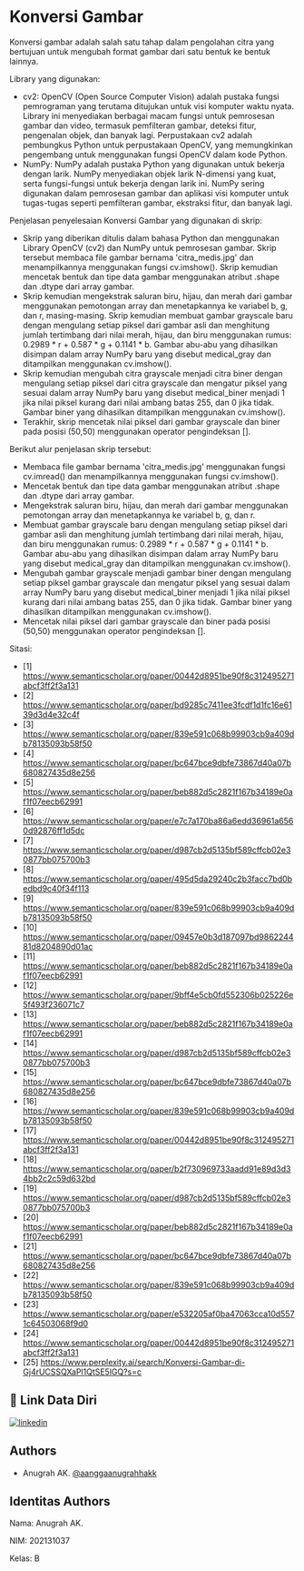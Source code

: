 
# Konversi Gambar

Konversi gambar adalah salah satu tahap dalam pengolahan citra yang bertujuan untuk mengubah format gambar dari satu bentuk ke bentuk lainnya.

Library yang digunakan:

- cv2: OpenCV (Open Source Computer Vision) adalah pustaka fungsi pemrograman yang terutama ditujukan untuk visi komputer waktu nyata. Library ini menyediakan berbagai macam fungsi untuk pemrosesan gambar dan video, termasuk pemfilteran gambar, deteksi fitur, pengenalan objek, dan banyak lagi. Perpustakaan cv2 adalah pembungkus Python untuk perpustakaan OpenCV, yang memungkinkan pengembang untuk menggunakan fungsi OpenCV dalam kode Python.
- NumPy: NumPy adalah pustaka Python yang digunakan untuk bekerja dengan larik. NumPy menyediakan objek larik N-dimensi yang kuat, serta fungsi-fungsi untuk bekerja dengan larik ini. NumPy sering digunakan dalam pemrosesan gambar dan aplikasi visi komputer untuk tugas-tugas seperti pemfilteran gambar, ekstraksi fitur, dan banyak lagi.

Penjelasan penyelesaian Konversi Gambar yang digunakan di skrip:

- Skrip yang diberikan ditulis dalam bahasa Python dan menggunakan Library OpenCV (cv2) dan NumPy untuk pemrosesan gambar. Skrip tersebut membaca file gambar bernama 'citra_medis.jpg' dan menampilkannya menggunakan fungsi cv.imshow(). Skrip kemudian mencetak bentuk dan tipe data gambar menggunakan atribut .shape dan .dtype dari array gambar.
- Skrip kemudian mengekstrak saluran biru, hijau, dan merah dari gambar menggunakan pemotongan array dan menetapkannya ke variabel b, g, dan r, masing-masing. Skrip kemudian membuat gambar grayscale baru dengan mengulang setiap piksel dari gambar asli dan menghitung jumlah tertimbang dari nilai merah, hijau, dan biru menggunakan rumus: 0.2989 * r + 0.587 * g + 0.1141 * b. Gambar abu-abu yang dihasilkan disimpan dalam array NumPy baru yang disebut medical_gray dan ditampilkan menggunakan cv.imshow().
- Skrip kemudian mengubah citra grayscale menjadi citra biner dengan mengulang setiap piksel dari citra grayscale dan mengatur piksel yang sesuai dalam array NumPy baru yang disebut medical_biner menjadi 1 jika nilai piksel kurang dari nilai ambang batas 255, dan 0 jika tidak. Gambar biner yang dihasilkan ditampilkan menggunakan cv.imshow().
- Terakhir, skrip mencetak nilai piksel dari gambar grayscale dan biner pada posisi (50,50) menggunakan operator pengindeksan [].

Berikut alur penjelasan skrip tersebut:

- Membaca file gambar bernama 'citra_medis.jpg' menggunakan fungsi cv.imread() dan menampilkannya menggunakan fungsi cv.imshow().
- Mencetak bentuk dan tipe data gambar menggunakan atribut .shape dan .dtype dari array gambar.
- Mengekstrak saluran biru, hijau, dan merah dari gambar menggunakan pemotongan array dan menetapkannya ke variabel b, g, dan r.
- Membuat gambar grayscale baru dengan mengulang setiap piksel dari gambar asli dan menghitung jumlah tertimbang dari nilai merah, hijau, dan biru menggunakan rumus: 0.2989 * r + 0.587 * g + 0.1141 * b. Gambar abu-abu yang dihasilkan disimpan dalam array NumPy baru yang disebut medical_gray dan ditampilkan menggunakan cv.imshow().
- Mengubah gambar grayscale menjadi gambar biner dengan mengulang setiap piksel gambar grayscale dan mengatur piksel yang sesuai dalam array NumPy baru yang disebut medical_biner menjadi 1 jika nilai piksel kurang dari nilai ambang batas 255, dan 0 jika tidak. Gambar biner yang dihasilkan ditampilkan menggunakan cv.imshow().
- Mencetak nilai piksel dari gambar grayscale dan biner pada posisi (50,50) menggunakan operator pengindeksan [].

Sitasi:
- [1] https://www.semanticscholar.org/paper/00442d8951be90f8c312495271abcf3ff2f3a131
- [2] https://www.semanticscholar.org/paper/bd9285c7411ee3fcdf1d1fc16e6139d3d4e32c4f
- [3] https://www.semanticscholar.org/paper/839e591c068b99903cb9a409db78135093b58f50
- [4] https://www.semanticscholar.org/paper/bc647bce9dbfe73867d40a07b680827435d8e256
- [5] https://www.semanticscholar.org/paper/beb882d5c2821f167b34189e0af1f07eecb62991
- [6] https://www.semanticscholar.org/paper/e7c7a170ba86a6edd36961a6560d92876ff1d5dc
- [7] https://www.semanticscholar.org/paper/d987cb2d5135bf589cffcb02e30877bb075700b3
- [8] https://www.semanticscholar.org/paper/495d5da29240c2b3facc7bd0bedbd9c40f34f113
- [9] https://www.semanticscholar.org/paper/839e591c068b99903cb9a409db78135093b58f50
- [10] https://www.semanticscholar.org/paper/09457e0b3d187097bd986224481d8204890d01ac
- [11] https://www.semanticscholar.org/paper/beb882d5c2821f167b34189e0af1f07eecb62991
- [12] https://www.semanticscholar.org/paper/9bff4e5cb0fd552306b025226e5f493f236071c7
- [13] https://www.semanticscholar.org/paper/beb882d5c2821f167b34189e0af1f07eecb62991
- [14] https://www.semanticscholar.org/paper/d987cb2d5135bf589cffcb02e30877bb075700b3
- [15] https://www.semanticscholar.org/paper/bc647bce9dbfe73867d40a07b680827435d8e256
- [16] https://www.semanticscholar.org/paper/839e591c068b99903cb9a409db78135093b58f50
- [17] https://www.semanticscholar.org/paper/00442d8951be90f8c312495271abcf3ff2f3a131
- [18] https://www.semanticscholar.org/paper/b2f730969733aadd91e89d3d34bb2c2c59d632bd
- [19] https://www.semanticscholar.org/paper/d987cb2d5135bf589cffcb02e30877bb075700b3
- [20] https://www.semanticscholar.org/paper/beb882d5c2821f167b34189e0af1f07eecb62991
- [21] https://www.semanticscholar.org/paper/bc647bce9dbfe73867d40a07b680827435d8e256
- [22] https://www.semanticscholar.org/paper/839e591c068b99903cb9a409db78135093b58f50
- [23] https://www.semanticscholar.org/paper/e532205af0ba47063cca10d5571c64503068f9d0
- [24] https://www.semanticscholar.org/paper/00442d8951be90f8c312495271abcf3ff2f3a131
- [25] https://www.perplexity.ai/search/Konversi-Gambar-di-Gj4rUCSSQXaPl1QtSE5lGQ?s=c
## 🔗 Link Data Diri
[![linkedin](https://img.shields.io/badge/linkedin-0A66C2?style=for-the-badge&logo=linkedin&logoColor=white)](https://www.linkedin.com/in/anugrahak)

## Authors

- Anugrah AK. [@aanggaanugrahhakk](https://www.github.com/aanggaanugrahhakk)


## Identitas Authors

Nama: Anugrah AK.

NIM: 202131037

Kelas: B
